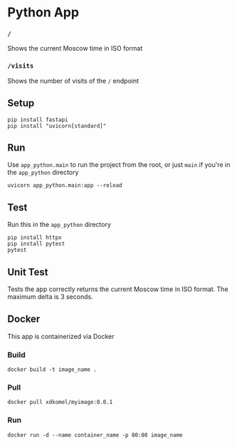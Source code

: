 # Python App

### `/`
Shows the current Moscow time in ISO format

### `/visits`
Shows the number of visits of the `/` endpoint

## Setup
```
pip install fastapi
pip install "uvicorn[standard]"
```

## Run
Use `app_python.main` to run the project from the root, or just `main` if you're in the `app_python` directory
```
uvicorn app_python.main:app --reload
```

## Test
Run this in the `app_python` directory
```
pip install httpx
pip install pytest
pytest
```

## Unit Test
Tests the app correctly returns the current Moscow time in ISO format. The maximum delta is 3 seconds.

## Docker
This app is containerized via Docker

### Build
```
docker build -t image_name .   
```

### Pull
```
docker pull xdkomel/myimage:0.0.1
```

### Run
```
docker run -d --name container_name -p 80:80 image_name
```